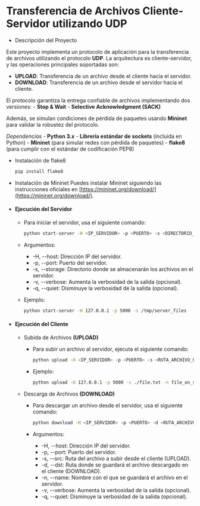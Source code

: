 # Transferencia de Archivos Cliente-Servidor utilizando UDP

- Descripción del Proyecto

Este proyecto implementa un protocolo de aplicación para la transferencia de archivos utilizando el protocolo **UDP**. La arquitectura es cliente-servidor, y las operaciones principales soportadas son:

- **UPLOAD**: Transferencia de un archivo desde el cliente hacia el servidor.
- **DOWNLOAD**: Transferencia de un archivo desde el servidor hacia el cliente.

El protocolo garantiza la entrega confiable de archivos implementando dos versiones:
    - **Stop & Wait**
    - **Selective Acknowledgment (SACK)**

Además, se simulan condiciones de pérdida de paquetes usando **Mininet** para validar la robustez del protocolo.

*Dependencias*
    - **Python 3.x** 
    - **Librería estándar de sockets** (incluida en Python)
    - **Mininet** (para simular redes con pérdida de paquetes)
    - **flake8** (para cumplir con el estándar de codificación PEP8)

- Instalación de flake8
  ```bash
  pip install flake8
  ```

 - Instalación de Mininet
        Puedes instalar Mininet siguiendo las instrucciones oficiales en [https://mininet.org/download/](https://mininet.org/download/).

- #### Ejecución del Servidor
    - Para iniciar el servidor, usa el siguiente comando:
        ``` bash
        python start-server -H <IP_SERVIDOR> -p <PUERTO> -s <DIRECTORIO_ALMACENAMIENTO> [-v | -q]
        ```

    - Argumentos:
        - -H, --host: Dirección IP del servidor.
        - -p, --port: Puerto del servidor.
        - -s, --storage: Directorio donde se almacenarán los archivos en el servidor.
        - -v, --verbose: Aumenta la verbosidad de la salida (opcional).
        - -q, --quiet: Disminuye la verbosidad de la salida (opcional).

    - Ejemplo:
        ```bash 
        python start-server -H 127.0.0.1 -p 5000 -s /tmp/server_files
        ```

- #### Ejecución del Cliente
    - Subida de Archivos **(UPLOAD)**
        - Para subir un archivo al servidor, ejecuta el siguiente comando:
            ```bash
            python upload -H <IP_SERVIDOR> -p <PUERTO> -s <RUTA_ARCHIVO_ORIGEN> -n <NOMBRE_ARCHIVO_DESTINO> [-v | -q]
            ```

        - Ejemplo:
            ```bash 
            python upload -H 127.0.0.1 -p 5000 -s ./file.txt -n file_on_server.txt
            ```

    - Descarga de Archivos **(DOWNLOAD)**
        - Para descargar un archivo desde el servidor, usa el siguiente comando:
            ```bash
            python download -H <IP_SERVIDOR> -p <PUERTO> -d <RUTA_ARCHIVO_DESTINO> -n <NOMBRE_ARCHIVO_SERVIDOR> [-v | -q]
            ```

        - Argumentos:
            - -H, --host: Dirección IP del servidor.
            - -p, --port: Puerto del servidor.
            - -s, --src: Ruta del archivo a subir desde el cliente (UPLOAD).
            - -d, --dst: Ruta donde se guardará el archivo descargado en el cliente (DOWNLOAD).
            - -n, --name: Nombre con el que se guardará el archivo en el servidor.
            - -v, --verbose: Aumenta la verbosidad de la salida (opcional).
            - -q, --quiet: Disminuye la verbosidad de la salida (opcional).
